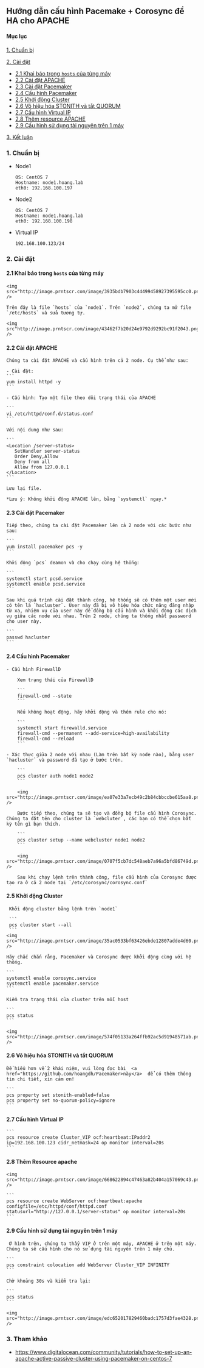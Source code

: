 ## Hướng dẫn cấu hình Pacemake + Corosync để HA cho APACHE

#### Mục lục

[1. Chuẩn bị ](#1)

[2. Cài đặt](#2)

- [2.1 Khai báo trong `hosts` của từng máy](#2.1)
- [2.2 Cài đặt APACHE ](#2.2)
- [2.3 Cài đặt Pacemaker ](#2.3)
- [2.4 Cấu hình Pacemaker ](#2.4)
- [2.5 Khởi động Cluster ](#2.5)
- [2.6 Vô hiệu hóa STONITH và tắt QUORUM ](#2.6)
- [2.7 Cấu hình Virtual IP ](#2.7)
- [2.8  Thêm resource APACHE](#2.8)
- [2.9 Cấu hình sử dụng tài nguyên trên 1 máy ](#2.9)

[3. Kết luận ](#3)

<a name="1"></a>
### 1. Chuẩn bị

- Node1

    ```
    OS: CentOS 7
    Hostname: node1.hoang.lab
    eth0: 192.168.100.197
    ```
    
- Node2

    ```
    OS: CentOS 7
    Hostname: node1.hoang.lab
    eth0: 192.168.100.198
    ```
    
- Virtual IP

    ```
    192.168.100.123/24
    ```
<a name="2"></a>
### 2. Cài đặt

<a name="2.1"></a>
#### 2.1 Khai báo trong `hosts` của từng máy

    <img src="http://image.prntscr.com/image/3935bdb7903c44499458927395595cc0.png" />
    
    Trên đây là file `hosts` của `node1`. Trên `node2`, chúng ta mở file `/etc/hosts` và sửa tương tự.
    
    <img src"http://image.prntscr.com/image/43462f7b20d24e9792d9292bc91f2043.png" />
    
<a name="2.2"></a>
#### 2.2 Cài đặt APACHE

    Chúng ta cài đặt APACHE và cấu hình trên cả 2 node. Cụ thể như sau:
    
    - Cài đặt:
    ```
    yum install httpd -y
    ```
    
    - Cấu hình: Tạo một file theo dõi trạng thái của APACHE
    
    ```
    vi /etc/httpd/conf.d/status.conf
    ```
    
    Với nội dung như sau:
    
    ```
    <Location /server-status>
       SetHandler server-status
       Order Deny,Allow
       Deny from all
       Allow from 127.0.0.1
    </Location>
    ```
    
    Lưu lại file.
    
    *Lưu ý: Không khởi động APACHE lên, bằng `systemctl` ngay.*
    
<a name="2.3"></a>
#### 2.3 Cài đặt Pacemaker

    Tiếp theo, chúng ta cài đặt Pacemaker lên cả 2 node với các bước như sau:
    
    ```
    yum install pacemaker pcs -y
    ```
    
    Khởi động `pcs` deamon và cho chạy cùng hệ thống:
    
    ```
    systemctl start pcsd.service
    systemctl enable pcsd.service
    ```
    
    Sau khi quá trình cài đặt thành công, hệ thống sẽ có thêm một user mới có tên là `hacluster`. User này đã bị vô hiệu hóa chức năng đăng nhập từ xa, nhiệm vụ của user này để đồng bộ cấu hình và khởi động các dịch vụ giữa các node với nhau. Trên 2 node, chúng ta thống nhất password cho user này.
    
    ```
    passwd hacluster
    ```
    
<a name="2.4"></a>
#### 2.4 Cấu hình Pacemaker

    - Cấu hình FirewallD
    
        Xem trạng thái của FirewallD
        
        ```
        firewall-cmd --state
        ```
        
        Nếu không hoạt động, hãy khởi động và thêm rule cho nó:
        
        ```
        systemctl start firewalld.service
        firewall-cmd --permanent --add-service=high-availability
        firewall-cmd --reload
        ```
        
    - Xác thực giữa 2 node với nhau (Làm trên bất kỳ node nào), bằng user `hacluster` và password đã tạo ở bước trên.
    
        ```
        pcs cluster auth node1 node2
        ```
        
        <img src="http://image.prntscr.com/image/ea07e33a7ecb49c2b84cbbccbe615aa8.png" />
        
        Bước tiếp theo, chúng ta sẽ tạo và đồng bộ file cấu hình Corosync. Chúng ta đặt tên cho cluster là `webcluter`, các bạn có thể chọn bất kỳ tên gì bạn thích.
        
        ```
        pcs cluster setup --name webcluster node1 node2
        ```
        
        <img src="http://image.prntscr.com/image/0707f5cb7dc548aeb7a96a5bfd86749d.png" />
        
        Sau khi chạy lệnh trên thành công, file cấu hình của Corosync được tạo ra ở cả 2 node tại `/etc/corosync/corosync.conf`

<a name="2.5"></a>
#### 2.5 Khởi động Cluster

     Khởi động cluster bằng lệnh trên `node1`
     
     ```
     pcs cluster start --all
     ```
    <img src="http://image.prntscr.com/image/35ac0533bf63426ebde12807adde4d60.png" />
    
    Hãy chắc chắn rằng, Pacemaker và Corosync được khởi động cùng với hệ thống.
    
    ```
    systemctl enable corosync.service
    systemctl enable pacemaker.service
    ```
    
    Kiểm tra trạng thái của cluster trên mỗi host
    
    ```
    pcs status
    ```
    
    <img src="http://image.prntscr.com/image/574f05133a264ffb92ac5d91948571ab.png" />

<a name="2.6"></a>
#### 2.6 Vô hiệu hóa STONITH và tắt QUORUM 

    Để hiểu hơn về 2 khái niệm, vui lòng đọc bài  <a href="https://github.com/hoangdh/Pacemaker>này</a>  để có thêm thông tin chi tiết, xin cảm ơn!
    
    ```
    pcs property set stonith-enabled=false
    pcs property set no-quorum-policy=ignore
    ```
    
<a name="2.7"></a>
#### 2.7 Cấu hình Virtual IP

    ```
    pcs resource create Cluster_VIP ocf:heartbeat:IPaddr2 ip=192.168.100.123 cidr_netmask=24 op monitor interval=20s
    ```

<a name="2.8"></a>
#### 2.8 Thêm Resource apache 
    
    <img src="http://image.prntscr.com/image/668622894c47463a82b404a157069c43.png" />
    
    ```
    pcs resource create WebServer ocf:heartbeat:apache configfile=/etc/httpd/conf/httpd.conf statusurl="http://127.0.0.1/server-status" op monitor interval=20s
    ```
    
<a name="2.9"></a>
#### 2.9 Cấu hình sử dụng tài nguyên trên 1 máy

     Ở hình trên, chúng ta thấy VIP ở trên một máy, APACHE ở trên một máy. Chúng ta sẽ cấu hình cho nó sử dụng tài nguyên trên 1 máy chủ.
     
    ```
    pcs constraint colocation add WebServer Cluster_VIP INFINITY
    ```
    
    Chờ khoảng 30s và kiểm tra lại:
    
    ```
    pcs status
    ```
    
    <img src="http://image.prntscr.com/image/edc652017829460badc1757d3fae4328.png" />

<a name="3"></a>
### 3. Tham khảo

- https://www.digitalocean.com/community/tutorials/how-to-set-up-an-apache-active-passive-cluster-using-pacemaker-on-centos-7
